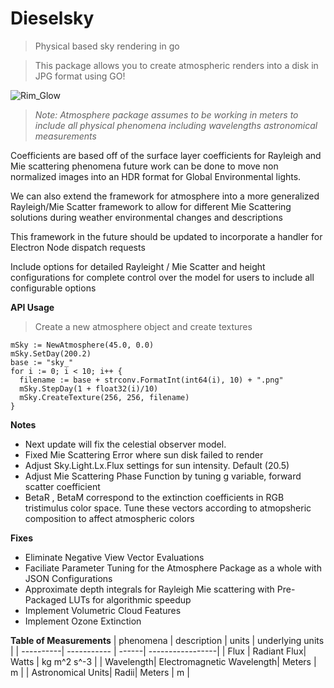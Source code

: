 # Dieselsky
>Physical based sky rendering in go

>This package allows you to create atmospheric renders into a disk in JPG format using GO!

![Rim_Glow](atmosphere/etc/sky_37.jpg)

> *Note: Atmosphere package assumes to be working
in meters to include all physical phenomena including wavelengths astronomical measurements*

Coefficients are based off of the surface layer coefficients for Rayleigh and
Mie scattering phenomena future work can be done to move non normalized images
into an HDR format for Global Environmental lights.

We can also extend the framework for atmosphere into a more generalized Rayleigh/Mie
Scatter framework to allow for different Mie Scattering solutions during weather
environmental changes and descriptions

This framework in the future should be updated to incorporate a handler for
Electron Node dispatch requests

Include options for detailed Rayleight / Mie Scatter and height configurations for complete control over the model for users to include all configurable options

**API Usage**

> Create a new atmosphere object and create textures
```
mSky := NewAtmosphere(45.0, 0.0)
mSky.SetDay(200.2)
base := "sky_"
for i := 0; i < 10; i++ {
  filename := base + strconv.FormatInt(int64(i), 10) + ".png"
  mSky.StepDay(1 + float32(i)/10)
  mSky.CreateTexture(256, 256, filename)
}
```

**Notes**
- Next update will fix the celestial observer model. 
- Fixed Mie Scattering Error where sun disk failed to render
- Adjust Sky.Light.Lx.Flux settings for sun intensity. Default (20.5)
- Adjust Mie Scattering Phase Function by tuning g variable, forward scatter coefficient
- BetaR , BetaM correspond to the extinction coefficients in RGB tristimulus color space. Tune these vectors according to atmopsheric composition to affect atmospheric colors

**Fixes**
- Eliminate Negative View Vector Evaluations
- Faciliate Parameter Tuning for the Atmosphere Package as a whole with JSON Configurations
- Approximate depth integrals for Rayleigh Mie scattering with Pre-Packaged LUTs for algorithmic speedup
- Implement Volumetric Cloud Features
- Implement Ozone Extinction


**Table of Measurements**
| phenomena | description | units | underlying units |
| ----------| ----------- | ------| -----------------|
| Flux      | Radiant Flux| Watts | kg m^2 s^-3      |
| Wavelength| Electromagnetic Wavelength| Meters | m |
| Astronomical Units| Radii| Meters | m |

